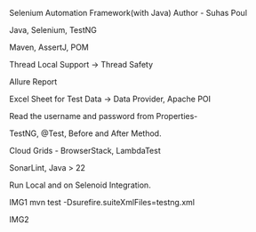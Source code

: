 Selenium Automation Framework(with Java)
Author - Suhas Poul

Java, Selenium, TestNG

Maven, AssertJ, POM

Thread Local Support → Thread Safety

Allure Report

Excel Sheet for Test Data → Data Provider, Apache POI

Read the username and password from Properties-

TestNG, @Test, Before and After Method.

Cloud Grids - BrowserStack, LambdaTest

SonarLint, Java > 22

Run Local and on Selenoid Integration.

IMG1 
mvn test -Dsurefire.suiteXmlFiles=testng.xml

IMG2